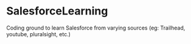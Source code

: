 # SalesforceLearning
Coding ground to learn Salesforce from varying sources (eg: Trailhead, youtube, pluralsight, etc.) 
